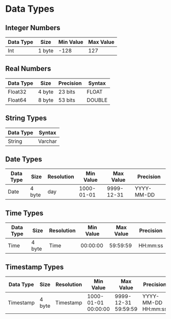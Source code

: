 # Data Types

## Integer Numbers

| Data Type | Size   | Min Value | Max Value |
| --------- | ------ | :-------- | --------- |
| Int       | 1 byte | -128      | 127       |

## Real Numbers

| Data Type | Size   | Precision | Syntax |
| --------- | ------ | --------- | ------ |
| Float32   | 4 byte | 23 bits   | FLOAT  |
| Float64   | 8 byte | 53 bits   | DOUBLE |

## String Types

| Data Type | Syntax  |
| --------- | ------- |
| String    | Varchar |

## Date Types

| Data Type | Size   | Resolution | Min Value  | Max Value  | Precision  |
| --------- | ------ | ---------- | ---------- | ---------- | ---------- |
| Date      | 4 byte | day        | 1000-01-01 | 9999-12-31 | YYYY-MM-DD |


## Time Types

| Data Type | Size   | Resolution | Min Value  | Max Value  | Precision  |
| --------- | ------ | ---------- | ---------- | ---------- | ---------- |
| Time      | 4 byte | Time       |  00:00:00  |  59:59:59  |  HH:mm:ss  |


## Timestamp Types

| Data Type | Size   | Resolution |      Min Value        |        Max Value      |        Precision      |
| --------- | ------ | ---------- | --------------------- | --------------------- | --------------------- |
| Timestamp | 4 byte |  Timestamp |  1000-01-01 00:00:00  |  9999-12-31 59:59:59  |  YYYY-MM-DD HH:mm:ss  |
